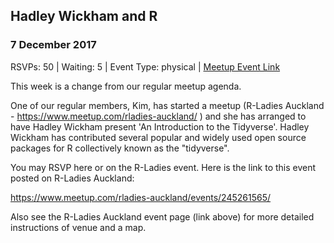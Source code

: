 ## Hadley Wickham and R
### 7 December 2017
RSVPs: 50 | Waiting: 5 | Event Type: physical | [Meetup Event Link](https://www.meetup.com/Data-Science-Discussion-Auckland/events/241871347)

This week is a change from our regular meetup agenda.

One of our regular members, Kim, has started a meetup (R-Ladies Auckland - https://www.meetup.com/rladies-auckland/ ) and she has arranged to have Hadley Wickham present 'An Introduction to the Tidyverse'. Hadley Wickham has contributed several popular and widely used open source packages for R collectively known as the "tidyverse".

You may RSVP here or on the R-Ladies event. Here is the link to this event posted on R-Ladies Auckland:

https://www.meetup.com/rladies-auckland/events/245261565/

Also see the R-Ladies Auckland event page (link above) for more detailed instructions of venue and a map.
